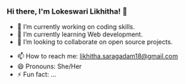 ### Hi there, I'm Lokeswari Likhitha! 👋

 - 🔭 I’m currently working on coding skills.
- 🌱 I’m currently learning Web development.
- 👯 I’m looking to collaborate on open source projects.
<!--- 🤔 I’m looking for help with ...
- 💬 Ask me about ...
- ⚡ Fun fact: ...-->
- 📫 How to reach me: likhitha.saragadam18@gmail.com
- 😄 Pronouns: She/Her
- ⚡ Fun fact: ...

